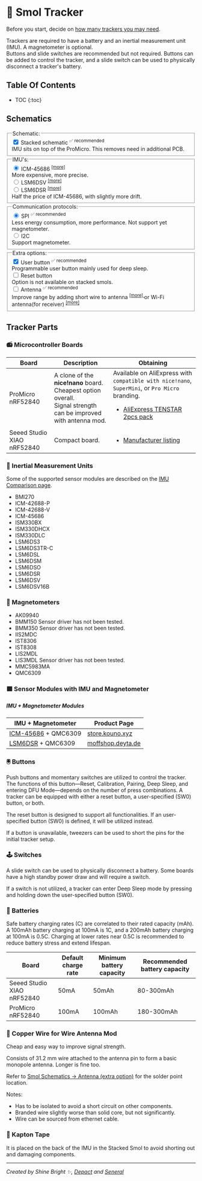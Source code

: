<link rel="stylesheet" href="../assets/css/smol-slimes.css">

# 🏃 Smol Tracker

Before you start, decide on [how many trackers you may need](../../slimevr101.md#how-many-trackers-do-you-need).

Trackers are required to have a battery and an inertial measurement unit (IMU). A magnetometer is optional.\
Buttons and slide switches are recommended but not required. Buttons can be added to control the tracker, and a slide switch can be used to physically disconnect a tracker's battery.

## Table Of Contents

- TOC
  {:toc}

## Schematics

<form id="schematicForm">
  <fieldset class="form-field-group">
    <legend>Schematic:</legend>
    <label class="form-field-input-container">
      <div class="form-field-input">
        <input type="checkbox" name="isStacked" checked="checked" />
        Stacked schematic
        <sup>✅ recommended</sup>
      </div>
      <span class="form-field-description">
        IMU sits on top of the ProMicro. This removes need in additional PCB.
      </span>
    </label>
  </fieldset>
  <fieldset class="form-field-group">
    <legend>IMU's:</legend>
    <label class="form-field-input-container">
      <div class="form-field-input">
        <input type="radio" name="IMU" value="ICM-45686" checked="checked" />
        ICM-45686
        <sup>
          <a href="../../diy/imu-comparison.md#icm-45686" target="_blank"> [more] </a>
        </sup>
      </div>
      <span class="form-field-description">
        More expensive, more precise.
      </span>
    </label>
    <label class="form-field-input-container">
      <div class="form-field-input">
        <input type="radio" name="IMU" value="LSM6DSV" /> LSM6DSV
        <sup>
          <a href="../../diy/imu-comparison.md#lsm6dsv" target="_blank"> [more] </a>
        </sup>
      </div>
    </label>
    <label class="form-field-input-container">
      <div class="form-field-input">
        <input type="radio" name="IMU" value="LSM6DSR" /> LSM6DSR
        <sup>
          <a href="../../diy/imu-comparison.md#lsm6dsr" target="_blank">[more]</a>
        </sup>
      </div>
      <span class="form-field-description">
        Half the price of ICM-45686, with slightly more drift.
      </span>
    </label>
  </fieldset>
  <fieldset class="form-field-group">
    <legend>Communication protocols:</legend>
    <label class="form-field-input-container">
      <div class="form-field-input">
        <input type="radio" name="Protocol" value="SPI" checked="checked" />
        SPI
        <sup>✅ recommended</sup>
      </div>
      <span class="form-field-description">
        Less energy consumption, more performance. Not support yet magnetometer.
      </span>
    </label>
    <label class="form-field-input-container">
      <div class="form-field-input">
        <input type="radio" name="Protocol" value="I2C" /> I2C
      </div>
      <span class="form-field-description">
        Support magnetometer.
      </span>
    </label>
  </fieldset>
  <fieldset class="form-field-group">
    <legend>Extra options:</legend>
    <label class="form-field-input-container">
      <div class="form-field-input">
        <input type="checkbox" name="HasUserButton" checked="checked" />
        User button
        <sup>✅ recommended</sup>
      </div>
      <span class="form-field-description">
        Programmable user button mainly used for deep sleep.
      </span>
    </label>
    <label class="form-field-input-container">
      <div class="form-field-input">
        <input type="checkbox" name="hasResetButton" />
        Reset button
      </div>
      <span class="form-field-description">
        Option is not available on stacked smols.
      </span>
    </label>
    <label class="form-field-input-container">
      <div class="form-field-input">
        <input type="checkbox" name="hasAntenna" />
        Antenna
        <sup>✅ recommended</sup>
      </div>
      <span class="form-field-description">
        Improve range by adding short wire to antenna
        <sup>
          <a
            href="./smol-receiver.html#option-2-wire-antenna-mod"
            target="_blank"
          >
            [more]
          </a>
        </sup>
        or Wi-Fi antenna(for receiver)
        <sup>
          <a
            href="./smol-receiver.html#option-3-wi-fi-antenna-mod"
            target="_blank"
          >
            [more]
          </a>
        </sup>
      </span>
    </label>
  </fieldset>
</form>

<div
  id="schema-canvas"
  class="chip"
></div>

## Tracker Parts

### 📻 Microcontroller Boards

<div class="table-wrapper">
  <table>
    <thead>
      <tr>
        <th>Board</th>
        <th>Description</th>
        <th>Obtaining</th>
      </tr>
    </thead>
    <tbody>
      <tr>
        <td>
          <span id="ProMicro"> ProMicro nRF52840 </span>
        </td>
        <td>
          A clone of the <strong>nice!nano</strong> board. Cheapest option
          overall. <br />
          Signal strength can be improved with antenna mod.
        </td>
        <td>
          Available on AliExpress with
          <code>compatible with nice!nano</code>, <code>SuperMini</code>, or
          <code>Pro Micro</code> branding.
          <ul>
            <li>
              <a href="https://pl.aliexpress.com/item/1005007738886550.html">
                AliExpress TENSTAR 2pcs pack
              </a>
            </li>
          </ul>
        </td>
      </tr>
      <tr>
        <td>
          <span id="XIAO"> Seeed Studio XIAO nRF52840 </span>
        </td>
        <td>Compact board.</td>
        <td>
          <ul>
            <li>
              <a href="https://www.seeedstudio.com/Seeed-XIAO-BLE-nRF52840-p-5201.html">
                Manufacturer listing
              </a>
            </li>
          </ul>
        </td>
      </tr>
    </tbody>
  </table>
</div>

### 🧭 Inertial Measurement Units

Some of the supported sensor modules are described on the [IMU Comparison page](../../diy/imu-comparison.md).

- BMI270
- ICM-42688-P
- ICM-42688-V
- ICM-45686
- ISM330BX
- ISM330DHCX
- ISM330DLC
- LSM6DS3
- LSM6DS3TR-C
- LSM6DSL
- LSM6DSM
- LSM6DSO
- LSM6DSR
- LSM6DSV
- LSM6DSV16B

### 🧲 Magnetometers

- AK09940
- <div class="tooltip-text-container">BMM150
   <span class="tooltip-text">Sensor driver has not been tested.</span>
  </div>
- <div class="tooltip-text-container">BMM350
   <span class="tooltip-text">Sensor driver has not been tested.</span>
  </div>
- IIS2MDC
- IST8306
- IST8308
- LIS2MDL
- <div class="tooltip-text-container">LIS3MDL
   <span class="tooltip-text">Sensor driver has not been tested.</span>
  </div>
- MMC5983MA
- QMC6309

### 🟩 Sensor Modules with IMU and Magnetometer

##### IMU + Magnetometer Modules

<div class="table-wrapper">
    <table>
        <thead>
            <tr>
                <th>IMU + Magnetometer</th>
                <th>Product Page</th>
            </tr>
        </thead>
        <tbody>
            <tr>
                <td>
                    <a href="../../diy/imu-comparison.md#icm-45686">ICM-45686</a> +
                    QMC6309
                </td>
                <td>
                    <a href="https://store.kouno.xyz/products/icm-45686-qmc6309-module">
                        store.kouno.xyz
                    </a>
                </td>
            </tr>
            <tr>
                <td><a href="../../diy/imu-comparison.md#lsm6dsr">LSM6DSR</a> + QMC6309</td>
                <td>
                    <a href="https://moffshop.deyta.de/products/lsm6dsr">
                        moffshop.deyta.de
                    </a>
                </td>
            </tr>
        </tbody>
    </table>
</div>

### 🖲️ Buttons

Push buttons and momentary switches are utilized to control the tracker. The functions of this button—Reset, Calibration, Pairing, Deep Sleep, and entering DFU Mode—depends on the number of press combinations. A tracker can be equipped with either a reset button, a user-specified (SW0) button, or both.

The reset button is designed to support all functionalities. If an user-specified button (SW0) is defined, it will be utilized instead.

If a button is unavailable, tweezers can be used to short the pins for the initial tracker setup.

### 🕹️ Switches

A slide switch can be used to physically disconnect a battery. Some boards have a high standby power draw and will require a switch.

If a switch is not utilized, a tracker can enter Deep Sleep mode by pressing and holding down the user-specified button (SW0).

### 🔋 Batteries

Safe battery charging rates (C) are correlated to their rated capacity (mAh). A 100mAh battery charging at 100mA is 1C, and a 200mAh battery charging at 100mA is 0.5C. Charging at lower rates near 0.5C is recommended to reduce battery stress and extend lifespan.

| Board                      | Default charge rate | Minimum battery capacity | Recommended battery capacity |
| -------------------------- | ------------------- | ------------------------ | ---------------------------- |
| Seeed Studio XIAO nRF52840 | 50mA                | 50mAh                    | 80-300mAh                    |
| ProMicro nRF52840          | 100mA               | 100mAh                   | 180-300mAh                   |

### 📶 Copper Wire for Wire Antenna Mod

Cheap and easy way to improve signal strength.

Consists of 31.2 mm wire attached to the antenna pin to form a basic monopole antenna. Longer is fine too.

Refer to <a href="#schematics">Smol Schematics -> Antenna (extra option)</a> for the solder point location.

Notes:
- Has to be isolated to avoid a short circuit on other components.
- Branded wire slightly worse than solid core, but not significantly.
- Wire can be sourced from ethernet cable.

### 📏 Kapton Tape

It is placed on the back of the IMU in the Stacked Smol to avoid shorting out and damaging components.

<hr/>

*Created by Shine Bright ✨, [Depact](https://github.com/Depact) and [Seneral](https://github.com/Seneral)*

<link rel="stylesheet" href="../assets/css/smol-slimes.css" />
<link rel="stylesheet" href="../assets/css/smol-tracker-schematics.css" />
<script src="../assets/js/smol-tracker-schematics.js"></script>

